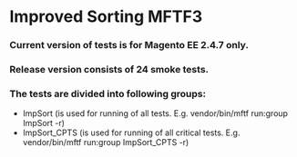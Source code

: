 # Improved Sorting MFTF3

### Current version of tests is for Magento EE 2.4.7 only.

### Release version consists of 24 smoke tests. 
 
### The tests are divided into following groups:
- ImpSort (is used for running of all tests. E.g. vendor/bin/mftf run:group ImpSort -r)
- ImpSort_CPTS (is used for running of all critical tests. E.g. vendor/bin/mftf run:group ImpSort_CPTS -r)

